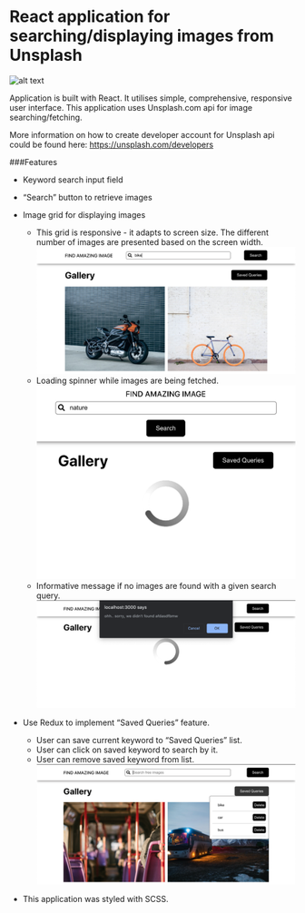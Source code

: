 # React application for searching/displaying images from Unsplash
![alt text](https://github.com/alaunyte/simple-image-search-app/blob/master/images/main.png?raw=true)

Application is built with React. It utilises simple, comprehensive, responsive user interface.
This application uses Unsplash.com api for image searching/fetching.

More information on how to create developer account for Unsplash api could be found here: https://unsplash.com/developers

###Features
- Keyword search input field
- “Search” button to retrieve images
- Image grid for displaying images
    - This grid is responsive - it adapts to screen size. The different number of images are presented based on the screen width.
    ![alt text](https://github.com/alaunyte/simple-image-search-app/blob/master/images/response.png?raw=true)
    - Loading spinner while images are being fetched.
    ![alt text](https://github.com/alaunyte/simple-image-search-app/blob/master/images/loading.png?raw=true)
    - Informative message if no images are found with a given search query. 
    ![alt text](https://github.com/alaunyte/simple-image-search-app/blob/master/images/notification.png?raw=true)

- Use Redux to implement “Saved Queries” feature.
    - User can save current keyword to “Saved Queries” list.
    - User can click on saved keyword to search by it.
    - User can remove saved keyword from list.
    ![alt text](https://github.com/alaunyte/simple-image-search-app/blob/master/images/saved-queries.png?raw=true)

- This application was styled with SCSS.